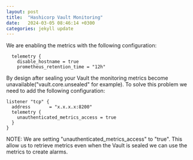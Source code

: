 ```yaml
---
layout: post
title:  "Hashicorp Vault Monitoring"
date:   2024-03-05 08:46:14 +0300
categories: jekyll update
---
```

We are enabling the metrics with the following configuration:
``` 
  telemetry {
    disable_hostname = true
    prometheus_retention_time = "12h"
```

By design after sealing your Vault the monitoring metrics become unavailable("vault.core.unsealed" for example).
To solve this problem we need to add the following configuration:
```
listener "tcp" {
  address       = "x.x.x.x:8200"
  telemetry {
    unauthenticated_metrics_access = true
  }
}
```
NOTE: We are setting "unauthenticated_metrics_access" to "true". This allow us to retrieve metrics even when the Vault is sealed we can use the metrics to create alarms.
